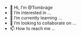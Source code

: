 - 👋 Hi, I’m @Tombrage
- 👀 I’m interested in ...
- 🌱 I’m currently learning ...
- 💞️ I’m looking to collaborate on ...
- 📫 How to reach me ...

<!---
Tombrage/Tombrage is a ✨ special ✨ repository because its `README.md` (this file) appears on your GitHub profile.
You can click the Preview link to take a look at your changes.
--->
